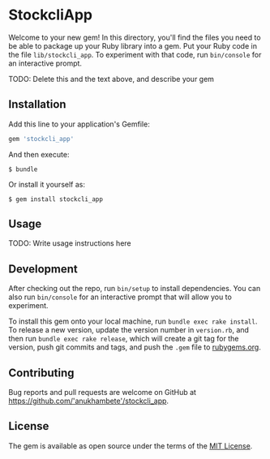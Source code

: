 # StockcliApp

Welcome to your new gem! In this directory, you'll find the files you need to be able to package up your Ruby library into a gem. Put your Ruby code in the file `lib/stockcli_app`. To experiment with that code, run `bin/console` for an interactive prompt.

TODO: Delete this and the text above, and describe your gem

## Installation

Add this line to your application's Gemfile:

```ruby
gem 'stockcli_app'
```

And then execute:

    $ bundle

Or install it yourself as:

    $ gem install stockcli_app

## Usage

TODO: Write usage instructions here

## Development

After checking out the repo, run `bin/setup` to install dependencies. You can also run `bin/console` for an interactive prompt that will allow you to experiment.

To install this gem onto your local machine, run `bundle exec rake install`. To release a new version, update the version number in `version.rb`, and then run `bundle exec rake release`, which will create a git tag for the version, push git commits and tags, and push the `.gem` file to [rubygems.org](https://rubygems.org).

## Contributing

Bug reports and pull requests are welcome on GitHub at https://github.com/'anukhambete'/stockcli_app.

## License

The gem is available as open source under the terms of the [MIT License](https://opensource.org/licenses/MIT).
